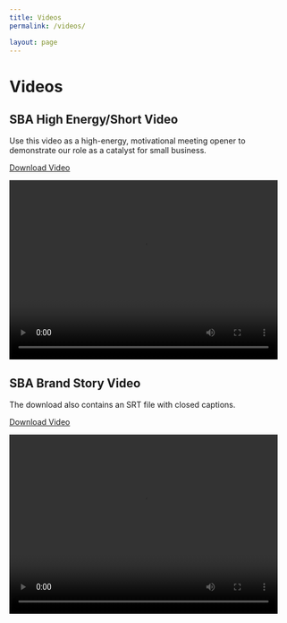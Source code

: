 ```yaml
---
title: Videos
permalink: /videos/

layout: page
---
```


# Videos

## SBA High Energy/Short Video
Use this video as a high-energy, motivational meeting opener to demonstrate our role as a catalyst for small business.

<a class="usa-button" href="{{ site.baseurl }}/assets/sba/video/sba-reveal-url.mp4.zip">Download Video</a>
  
<video width="480" height="320" controls="controls">
<source src="{{ site.baseurl }}/assets/sba/video/sba-reveal-url.mp4" type="video/mp4">
</video>

## SBA Brand Story Video
The download also contains an SRT file with closed captions.

<a class="usa-button" href="{{ site.baseurl }}/assets/sba/video/sba-brand-story-video.zip">Download Video</a>
  
<video width="480" height="320" controls="controls">
<source src="{{ site.baseurl }}/assets/sba/video/SBA Brand Story Final 1920x1080 - FINAL.mp4" type="video/mp4">
</video>
